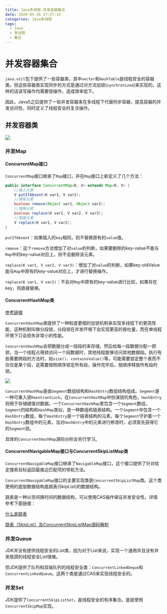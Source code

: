 ```yaml
---
title: Java多线程-并发容器集合
date: 2020-05-26 17:27:13
categories: Java多线程
tags:
  - Java
  - 多线程
  - 集合
---
```


# 并发容器集合

`java.util`包下提供了一些容器类，其中`vector`和`HashTable`是线程安全的容器类。但这些容器类实现同步的方式是通过对方法加锁(`synchronized`)来实现的。这样的话读写操作均需要锁操作，造成效率低下。

因此，Java5之后提供了一些并发容器来在多线程下代替同步容器，提高容器的并发访问性，同时定义了线程安全的复合操作。

## 并发容器类

![](https://f1bu920.github.io/images/Java并发容器类结构.png)

<!--more-->

### 并发Map

#### ConcurrentMap接口

`ConcurrentMap`接口继承了`Map`接口，并在`Map`接口上新定义了几个方法：

```java
public interface ConcurrentMap<K, V> extends Map<K, V> {
    //插入元素
    V putIfAbsent(K var1, V var2);
    //移除元素
    boolean remove(Object var1, Object var2);
    //替换元素
    boolean replace(K var1, V var2, V var3);
    //替换元素
    V replace(K var1, V var2);
}
```

`putIfAbsent`：如果插入的`key`相同，则不替换原有的`value`值。

`remove`：这个`remove`方法增加了对`value`的判断，如果要删除的key-value不能与`Map`中的key-value对应上，则不会删除该元素。

`replace(K var1, V var2, V var3)`：增加了对`value`的判断，如果key-oldValue能与`Map`中原有的key-value对应上，才进行替换操作。

`replace(K var1, V var2)`：不会对`Map`中原有的key-value进行比较，如果存在key，则直接替换。

#### ConcurrentHashMap类

[参考链接](https://www.ibm.com/developerworks/cn/java/java-lo-concurrenthashmap/index.html)

`ConcurrentHashMap`类提供了一种粒度更细的加锁机制来实现多线程下的更高性能，这种机制叫做分段锁，分段锁在并发环境下会实现更高的吞吐量，而在单线程环境下只会损失非常小的性能。

`ConcurrentHashMap`会把数据分成一段段的来存储，然后给每一段数据分配一把锁，当一个线程占用锁访问一个段数据时，其他线程能够访问其他数据段。执行有些需要跨段的方法时，如`size()`、`containsValue()`等，可能需要锁定整个表而不仅仅是某个段，这需要按照顺序锁定所有段，操作完毕后，按顺序释放所有段的锁。

![](https://f1bu920.github.io/images/ConcurrentHashMap.png)

`ConcurrentHashMap`是由`Segment`数组结构和`HashEntry`数组结构组成。`Segment`是一种可重入锁`ReentrantLock`，在`ConcurrentHashMap`中扮演锁的角色，`HashEntry`则用于存储键值对数据。一个`ConcurrentHashMap`里包含一个`Segment`数组，`Segment`的结构和`HashMap`类似，是一种数组和链表结构。一个`Segment`中包含一个`HashEntry`数组，每个`HashEntry`是一个链表结构的元素，每个`Segment`守护着一个`HashEntry`数组中的元素，当对`HashEntry`中的元素进行修改时，必须首先获得它的`Segment`锁。

具体的`ConcurrentHashMap`源码分析会另行学习。



#### ConcurrentNavigableMap接口与ConcurrentSkipListMap类

`ConcurrentNavigableMap`接口继承了`NavigableMap`接口，这个接口提供了针对给定搜索目标返回最接近匹配项的导航方法。

`ConcurrentNavigableMap`接口的主要实现类是`ConcurrentSkipListMap`类。这个类使用的底层数据结构是跳表(SkipList)的数据结构。

跳表是一种以空间换时间的数据结构，可以使用CAS操作保证并发安全性。详情参考下面链接：

[什么是跳表](https://cloud.tencent.com/developer/article/1463023)

[跳表（SkipList）及ConcurrentSkipListMap源码解析](https://blog.csdn.net/sunxianghuang/article/details/52221913)



### 并发Queue

JDK并没有提供线程安全的List类，因为对于List来说，实现一个通用并且没有并发瓶颈的线程安全List很难。

但JDK提供了队列和双端队列的线程安全类：`ConcurrentLinkedDeque`和`ConcurrentLinkedQueue`。这两个类是通过CAS来实现线程安全的。



### 并发Set

JDK提供了`ConcurrentSkipListSet`，是线程安全的有序集合。底层使用`ConcurrentSkipMap`实现。